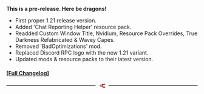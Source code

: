 




**This is a pre-release. Here be dragons!**

- First proper 1.21 release version. 
- Added 'Chat Reporting Helper' resource pack.
- Readded Custom Window Title, Nvidium, Resource Pack Overrides, True Darkness Refabricated & Wavey Capes.
- Removed 'BadOptimizations' mod.
- Replaced Discord RPC logo with the new 1.21 variant.
- Updated mods & resource packs to their latest version.


#### **[[Full Changelog]](https://wiki.crismpack.net/modpacks/breakneck-optimized/changelog/1.21#v4.0.0)**

![CrismPack Spacer](https://github.com/CrismPack/CDN/blob/main/desc/breakneck/79ESzz1-tiny.png?raw=true)